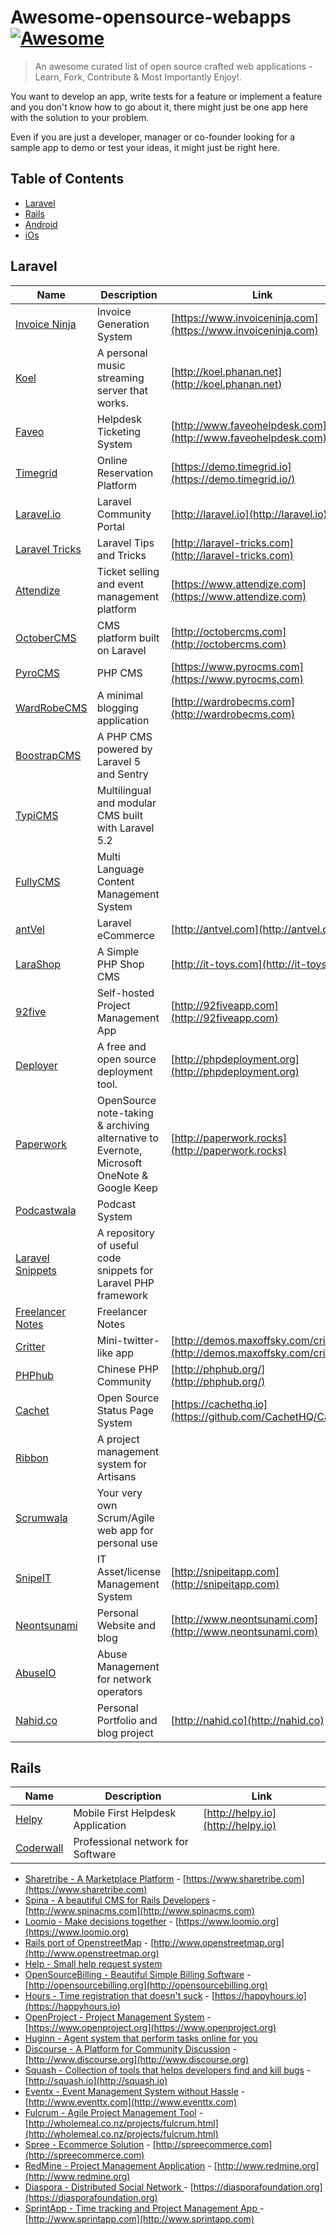 # Awesome-opensource-webapps [![Awesome](https://cdn.rawgit.com/sindresorhus/awesome/d7305f38d29fed78fa85652e3a63e154dd8e8829/media/badge.svg)](https://github.com/sindresorhus/awesome)

> An awesome curated list of open source crafted web applications - Learn, Fork, Contribute &amp; Most Importantly Enjoy!.

You want to develop an app, write tests for a feature or implement a feature and you don't know how to go about it, there might just be one app here with the solution to your problem.

Even if you are just a developer, manager or co-founder looking for a sample app to demo or test your ideas, it might just be right here.

## Table of Contents

- [Laravel](#laravel)
- [Rails](#rails)
- [Android](#android)
- [iOs](#iOs)


## Laravel

| Name | Description | Link |
|------|-------------|------|
| [Invoice Ninja](https://github.com/invoiceninja/invoiceninja) | Invoice Generation System | [https://www.invoiceninja.com](https://www.invoiceninja.com) |
| [Koel](https://github.com/phanan/koel) | A personal music streaming server that works. | [http://koel.phanan.net](http://koel.phanan.net) |
| [Faveo](https://github.com/ladybirdweb/faveo-helpdesk) | Helpdesk Ticketing System | [http://www.faveohelpdesk.com](http://www.faveohelpdesk.com) |
| [Timegrid](https://github.com/timegridio/timegrid) |  Online Reservation Platform | [https://demo.timegrid.io](https://demo.timegrid.io/) |
| [Laravel.io](https://github.com/laravelio/laravel.io) | Laravel Community Portal | [http://laravel.io](http://laravel.io) |
| [Laravel Tricks](https://github.com/CodepadME/laravel-tricks) | Laravel Tips and Tricks | [http://laravel-tricks.com](http://laravel-tricks.com)||
| [Attendize](https://github.com/Attendize/Attendize) | Ticket selling and event management platform | [https://www.attendize.com](https://www.attendize.com) |
| [OctoberCMS](https://github.com/octobercms/october) | CMS platform built on Laravel | [http://octobercms.com](http://octobercms.com) |
| [PyroCMS](https://github.com/pyrocms/pyrocms) | PHP CMS | [https://www.pyrocms.com](https://www.pyrocms.com) |
| [WardRobeCMS](https://github.com/wardrobecms/wardrobe) | A minimal blogging application | [http://wardrobecms.com](http://wardrobecms.com) |
| [BoostrapCMS](https://github.com/BootstrapCMS/CMS)| A PHP CMS powered by Laravel 5 and Sentry | |
| [TypiCMS](https://github.com/TypiCMS/Base) | Multilingual and modular CMS built with Laravel 5.2 | |
| [FullyCMS](https://github.com/sseffa/fullycms) | Multi Language Content Management System | |
| [antVel](https://github.com/ant-vel/antVel) | Laravel eCommerce | [http://antvel.com](http://antvel.com) |
| [LaraShop](https://github.com/ZENLIX/LaraShop) | A Simple PHP Shop CMS | [http://it-toys.com](http://it-toys.com) |
| [92five](https://github.com/chintanbanugaria/92five) | Self-hosted Project Management App | [http://92fiveapp.com](http://92fiveapp.com) |
| [Deployer](https://github.com/REBELinBLUE/deployer) | A free and open source deployment tool. | [http://phpdeployment.org](http://phpdeployment.org) |
| [Paperwork](https://github.com/twostairs/paperwork) | OpenSource note-taking & archiving alternative to Evernote, Microsoft OneNote & Google Keep | [http://paperwork.rocks](http://paperwork.rocks) |
| [Podcastwala](https://github.com/modestkdr/Podcastwala) | Podcast System | |
| [Laravel Snippets](https://github.com/basco-johnkevin/laravelsnippets) | A repository of useful code snippets for Laravel PHP framework | |
| [Freelancer Notes](https://github.com/porimol/freelancer-notes) | Freelancer Notes | |
| [Critter](https://github.com/msurguy/critterapp) | Mini-twitter-like app | [http://demos.maxoffsky.com/critter](http://demos.maxoffsky.com/critter) |
| [PHPhub](https://github.com/summerblue/phphub) | Chinese PHP Community | [http://phphub.org/](http://phphub.org/) |
| [Cachet](https://github.com/CachetHQ/Cachet) | Open Source Status Page System | [https://cachethq.io](https://github.com/CachetHQ/Cachet) |
| [Ribbon](https://github.com/canvasowl/ribbbon) | A project management system for Artisans | |
| [Scrumwala](https://github.com/modestkdr/Scrumwala) | Your very own Scrum/Agile web app for personal use | |
| [SnipeIT](https://github.com/snipe/snipe-it) | IT Asset/license Management System | [http://snipeitapp.com](http://snipeitapp.com) |
| [Neontsunami](https://github.com/dwightwatson/neontsunami) | Personal Website and blog | [http://www.neontsunami.com](http://www.neontsunami.com) |
| [AbuseIO](https://github.com/AbuseIO/AbuseIO) | Abuse Management for network operators | |
| [Nahid.co](https://github.com/nahid/nahid.co) | Personal Portfolio and blog project | [http://nahid.co](http://nahid.co) |


## Rails

| Name | Description | Link |
|------|-------------|------|
| [Helpy](http://helpy.io) | Mobile First Helpdesk Application | [http://helpy.io](http://helpy.io) |
| [Coderwall](https://github.com/coderwall/coderwall-legacy) | Professional network for Software | | engineers](https://github.com/coderwall/coderwall-legacy) - [https://coderwall.com](https://coderwall.com)
* [Sharetribe - A Marketplace Platform](https://github.com/sharetribe/sharetribe) - [https://www.sharetribe.com](https://www.sharetribe.com)
* [Spina - A beautiful CMS for Rails Developers](https://github.com/denkGroot/Spina) - [http://www.spinacms.com](http://www.spinacms.com)
* [Loomio -  Make decisions together](https://github.com/loomio/loomio) - [https://www.loomio.org](https://www.loomio.org)
* [Rails port of OpenstreetMap](https://github.com/openstreetmap/openstreetmap-website) - [http://www.openstreetmap.org](http://www.openstreetmap.org)
* [Help - Small help request system](https://github.com/netguru/help)
* [OpenSourceBilling - Beautiful Simple Billing Software](http://www.opensourcerails.com/open-source-billing) - [http://opensourcebilling.org](http://opensourcebilling.org)
* [Hours - Time registration that doesn't suck](https://github.com/DefactoSoftware/Hours) - [https://happyhours.io](https://happyhours.io)
* [OpenProject - Project Management System](https://github.com/opf/openproject) - [https://www.openproject.org](https://www.openproject.org)
* [Huginn - Agent system that perform tasks online for you](https://github.com/cantino/huginn)
* [Discourse - A Platform for Community Discussion](https://github.com/discourse/discourse) - [http://www.discourse.org](http://www.discourse.org)
* [Squash - Collection of tools that helps developers find and kill bugs](https://github.com/SquareSquash/web) - [http://squash.io](http://squash.io)
* [Eventx - Event Management System without Hassle](https://github.com/andela/eventx) - [http://www.eventtx.com](http://www.eventtx.com)
* [Fulcrum - Agile Project Management Tool](https://github.com/fulcrum-agile/fulcrum) - [http://wholemeal.co.nz/projects/fulcrum.html](http://wholemeal.co.nz/projects/fulcrum.html)
* [Spree - Ecommerce Solution](https://github.com/spree/spree) - [http://spreecommerce.com](http://spreecommerce.com)
* [RedMine - Project Management Application](https://github.com/edavis10/redmine) - [http://www.redmine.org](http://www.redmine.org)
* [Diaspora - Distributed Social Network ](https://github.com/diaspora/diaspora) - [https://diasporafoundation.org](https://diasporafoundation.org)
* [SprintApp - Time tracking and Project Management App ](https://github.com/macfanatic/SprintApp) - [http://www.sprintapp.com](http://www.sprintapp.com)
